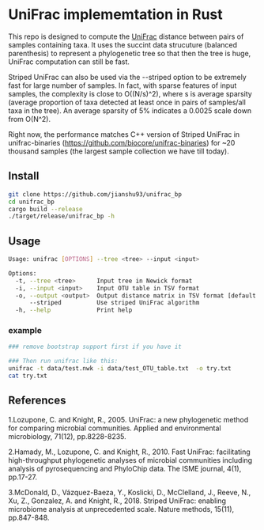 # UniFrac implememtation in Rust

This repo is designed to compute the [UniFrac](https://en.wikipedia.org/wiki/UniFrac) distance between pairs of samples containing taxa. 
It uses the succint data strucuture (balanced parenthesis) to represent a phylogenetic tree so that then the tree is huge, UniFrac computation can still be fast.

Striped UniFrac can also be used via the --striped option to be extremely fast for large number of samples. In fact, with sparse features of input samples, the complexity is close to O((N/s)^2), where s is average sparsity (average proportion of taxa detected at least once in pairs of samples/all taxa in the tree). An average sparsity of 5% indicates a 0.0025 scale down from O(N^2). 

Right now, the performance matches C++ version of Striped UniFrac in unifrac-binaries (https://github.com/biocore/unifrac-binaries) for ~20 thousand samples (the largest sample collection we have till today).


## Install
```bash
git clone https://github.com/jianshu93/unifrac_bp
cd unifrac_bp
cargo build --release
./target/release/unifrac_bp -h
```

## Usage 
```bash
Usage: unifrac [OPTIONS] --tree <tree> --input <input>

Options:
  -t, --tree <tree>      Input tree in Newick format
  -i, --input <input>    Input OTU table in TSV format
  -o, --output <output>  Output distance matrix in TSV format [default: unifrac.tsv]
      --striped          Use striped UniFrac algorithm
  -h, --help             Print help
```

### example
```bash
### remove bootstrap support first if you have it

### Then run unifrac like this:
unifrac -t data/test.nwk -i data/test_OTU_table.txt  -o try.txt
cat try.txt
```

## References
1.Lozupone, C. and Knight, R., 2005. UniFrac: a new phylogenetic method for comparing microbial communities. Applied and environmental microbiology, 71(12), pp.8228-8235.

2.Hamady, M., Lozupone, C. and Knight, R., 2010. Fast UniFrac: facilitating high-throughput phylogenetic analyses of microbial communities including analysis of pyrosequencing and PhyloChip data. The ISME journal, 4(1), pp.17-27.

3.McDonald, D., Vázquez-Baeza, Y., Koslicki, D., McClelland, J., Reeve, N., Xu, Z., Gonzalez, A. and Knight, R., 2018. Striped UniFrac: enabling microbiome analysis at unprecedented scale. Nature methods, 15(11), pp.847-848.
